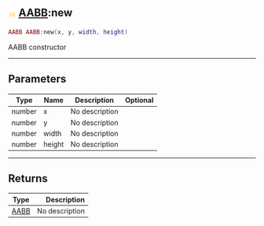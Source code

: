 ## ![shared](../../.gitbook/assets/shared.png) [AABB](./readme/aabb.md):new

```lua
AABB AABB:new(x, y, width, height)
```

AABB constructor

------
## Parameters

| Type   | Name | Description | Optional |
| ------ | ---- | ----------- | -------: |
| number | x | No description |  |
| number | y | No description |  |
| number | width | No description |  |
| number | height | No description |  |


------
## Returns

| Type   | Description |
| ------ | ----------: |
| [AABB](./readme/aabb.md) | No description |

